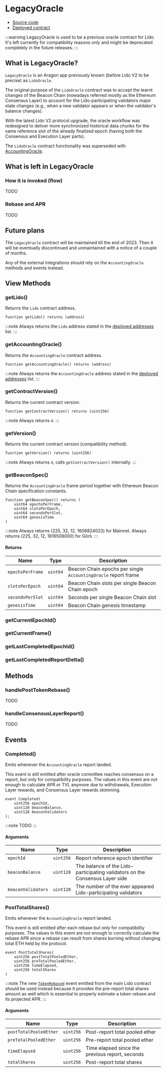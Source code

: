 # LegacyOracle

- [Source code](https://github.com/lidofinance/lido-dao/blob/master/contracts/0.4.24/oracle/LegacyOracle.sol)
- [Deployed contract](https://etherscan.io/address/0x442af784A788A5bd6F42A01Ebe9F287a871243fb)

:::warning
LegacyOracle is used to be a previous oracle contract for Lido.
It's left currently for compatibility reasons only and might be deprecated completely in the future releases.
:::

## What is LegacyOracle?

`LegacyOracle` is an Aragon app previously known (before Lido V2 to be precise) as `LidoOracle`.

The original purpose of the `LidoOracle` contract was to accept the learnt changes of the Beacon Chain
(nowadays referred mostly as the Ethereum Consensus Layer) to account for the Lido-participating validators major state changes
(e.g., when a new validator appears or when the validator's balance changes).

With the latest Lido V2 protocol upgrade, the oracle workflow was redesigned to deliver more synchronized
historical data chunks for the same reference slot of the already finalized epoch (having both the Consensus and Execution Layer parts).

The `LidoOracle` contract functionality was superseded with [AccountingOracle](/contracts/accounting-oracle).

## What is left in LegacyOracle

### How it is invoked (flow)

TODO

### Rebase and APR

TODO

## Future plans

The `LegacyOracle` contract will be maintained till the end of 2023.
Then it will be eventually discontinued and unmaintained with a notice of a couple of months.

Any of the external integrations should rely on the `AccountingOracle` methods and events instead.

## View Methods

### getLido()

Returns the `Lido` contract address.

```sol
function getLido() returns (address)
```

:::note
Always returns the `Lido` address stated in the [deployed addresses](/deployed-contracts) list.
:::

### getAccountingOracle()

Returns the `AccountingOracle` contract address.

```sol
function getAccountingOracle() returns (address)
```

:::note
Always returns the `AccountingOracle` address stated in the [deployed addresses](/deployed-contracts) list.
:::

### getContractVersion()

Returns the current contract version.

```sol
function getContractVersion() returns (uint256)
```

:::note
Always returns `4`.
:::

### getVersion()

Returns the current contract version (compatibility method).

```sol
function getVersion() returns (uint256)
```

:::note
Always returns `4`, calls `getContractVersion()` internally.
:::

### getBeaconSpec()

Returns the `AccountingOracle` frame period together with Ethereum Beacon Chain specification constants.

```sol
function getBeaconSpec() returns (
    uint64 epochsPerFrame,
    uint64 slotsPerEpoch,
    uint64 secondsPerSlot,
    uint64 genesisTime
)
```

:::note
Always returns (225, 32, 12, 1606824023) for Mainnet.
Always returns (225, 32, 12, 1616508000) for Görli.
:::

#### Returns

| Name             | Type     | Description                                                    |
| ---------------- | -------- | -------------------------------------------------------------- |
| `epochsPerFrame` | `uint64` | Beacon Chain epochs per single `AccountingOracle` report frame |
| `slotsPerEpoch`  | `uint64` | Beacon Chain slots per single Beacon Chain epoch               |
| `secondsPerSlot` | `uint64` | Seconds per single Beacon Chain slot                           |
| `genesisTime`    | `uint64` | Beacon Chain genesis timestamp                                 |

### getCurrentEpochId()

### getCurrentFrame()

### getLastCompletedEpochId()

### getLastCompletedReportDelta()

## Methods

### handlePostTokenRebase()

TODO

### handleConsensusLayerReport()

TODO

## Events

### Completed()

Emits whenever the `AccountingOracle` report landed.

This event is still emitted after oracle committee reaches consensus on a report, but only for compatibility purposes. The values in this event are not enough to calculate APR or TVL anymore due to withdrawals, Execution Layer rewards, and Consensus Layer rewards skimming.

```solidity
event Completed(
    uint256 epochId,
    uint128 beaconBalance,
    uint128 beaconValidators
);
```

:::note
TODO
:::

#### Arguments

| Name               | Type      | Description                                                                  |
| ------------------ | --------- | ---------------------------------------------------------------------------- |
| `epochId`          | `uint256` | Report reference epoch identifier                                            |
| `beaconBalance`    | `uint128` | The balance of the Lido-participating validators on the Consensus Layer side |
| `beaconValidators` | `uint128` | The number of the ever appeared Lido-participating validators                |

### PostTotalShares()

Emits whenever the `AccountingOracle` report landed.

This event is still emitted after each rebase but only for compatibility purposes. The values in this event are not enough to correctly calculate the rebase APR since a rebase can result from shares burning without changing total ETH held by the protocol.

```solidity
event PostTotalShares(
    uint256 postTotalPooledEther,
    uint256 preTotalPooledEther,
    uint256 timeElapsed,
    uint256 totalShares
)
```

:::note
The new [`TokenRebased`](/contracts/lido#TokenRebased) event emitted from the main Lido contract should be used instead because it provides the pre-report total shares amount as well which is essential to properly estimate a token rebase and its projected APR.
:::

#### Arguments

| Name                   | Type      | Description                                     |
| ---------------------- | --------- | ----------------------------------------------- |
| `postTotalPooledEther` | `uint256` | Post-report total pooled ether                  |
| `preTotalPooledEther`  | `uint256` | Pre-report total pooled ether                   |
| `timeElapsed`          | `uint256` | Time elapsed since the previous report, seconds |
| `totalShares`          | `uint256` | Post-report total shares                        |

